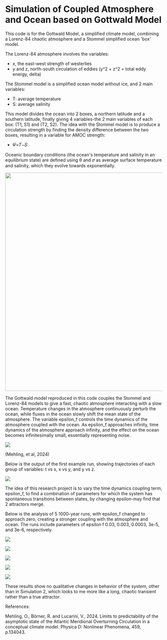 # Simulation of Coupled Atmosphere and Ocean based on Gottwald Model

This code is for the Gottwald Model, a simplified climate model, combining a Lorenz-84 chaotic atmosphere and a Stommel simplified ocean 'box' model.

The Lorenz-84 atmosphere involves the variables: 
- x, the east-west strength of westerlies
- y and z, north-south circulation of eddies (y^2 + z^2 = total eddy energy, delta)

The Stommel model is a simplified ocean model without ice, and 2 main variables: 
- T: average temperature
- S: average salinity

This model divides the ocean into 2 boxes, a northern latitude and a southern latitude, finally giving 4 variables-the 2 main variables of each box: (T1, S1) and (T2, S2). The idea with the Stommel model is to produce a circulation strength by finding the density difference between the two boxes, resulting in a variable for AMOC strength:
- 𝛹=𝑇−𝑆

Oceanic boundary conditions (the ocean's temperature and salinity in an equilibrium state) are defined using θ and 𝜎 as average surface temperature and salinity, which they evolve towards exponentially. 

<p>
  <img src="https://github.com/amethystaurora-robo/simulation_practice/blob/main/proxy-image.png" width="700">
</p>

The Gottwald model reproduced in this code couples the Stommel and Lorenz-84 models to give a fast, chaotic atmosphere interacting with a slow ocean. Temperature changes in the atmosphere continuously perturb the ocean, while fluxes in the ocean slowly shift the mean state of the atmosphere. The variable epsilon_f controls the time dynamics of the atmosphere coupled with the ocean. As epsilon_f approaches infinity, time dynamics of the atmosphere approach infinity, and the effect on the ocean becomes infinitesimally small, essentially representing noise.

<p>
  <img src="https://github.com/amethystaurora-robo/simulation_practice/blob/main/gottwald.jpg">
</p>
(Mehling, et al, 2024)
<p></p>

Below is the output of the first example run, showing trajectories of each group of variables: t vs s, x vs y, and y vs z.

<p>
  <img src="https://github.com/amethystaurora-robo/simulation_practice/blob/main/gottwald_noice.png">
</p>

The idea of this research project is to vary the time dynamics coupling term, epsilon_f, to find a combination of parameters for which the system has spontaneous transitions between states, by changing epsilon-may find that 2 attractors merge.

Below is the analysis of 5 1000-year runs, with epsilon_f changed to approach zero, creating a stronger coupling with the atmosphere and ocean. The runs include parameters of epsilon f 0.03, 0.003, 0.0003, 3e-5, and 3e-6, respectively.

<p>
  <img src="https://github.com/amethystaurora-robo/simulation_practice/blob/main/Simulation1.png">
</p>
<p>
  <img src="https://github.com/amethystaurora-robo/simulation_practice/blob/main/Simulation2.png">
</p>
<p>
  <img src="https://github.com/amethystaurora-robo/simulation_practice/blob/main/Simulation3.png">
</p>
<p>
  <img src="https://github.com/amethystaurora-robo/simulation_practice/blob/main/Simulation4.png">
</p>
<p>
  <img src="https://github.com/amethystaurora-robo/simulation_practice/blob/main/Simulation5.png">
</p>

These results show no qualitative changes in behavior of the system, other than in Simulation 2, which looks to me more like a long, chaotic transient rather than a true attractor.


References:

Mehling, O., Börner, R. and Lucarini, V., 2024. Limits to predictability of the asymptotic state of the Atlantic Meridional Overturning Circulation in a conceptual climate model. Physica D: Nonlinear Phenomena, 459, p.134043.

